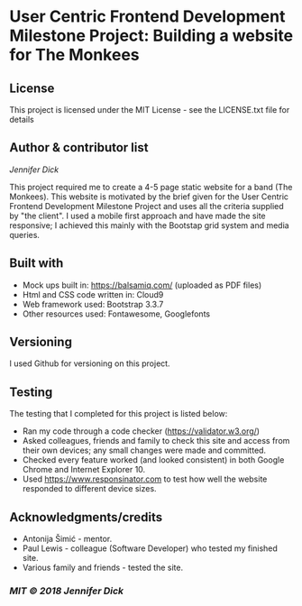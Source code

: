 # User Centric Frontend Development Milestone Project: Building a website for The Monkees

## License
This project is licensed under the MIT License - see the LICENSE.txt file for details

## Author & contributor list
*Jennifer Dick*

This project required me to create a 4-5 page static website for a band (The Monkees).
This website is motivated by the brief given for the User Centric Frontend Development Milestone Project and uses all the criteria supplied by "the client".
I used a mobile first approach and have made the site responsive; I achieved this mainly with the Bootstap grid system and media queries.

## Built with
* Mock ups built in: https://balsamiq.com/ (uploaded as PDF files)
* Html and CSS code written in: Cloud9
* Web framework used: Bootstrap 3.3.7
* Other resources used: Fontawesome, Googlefonts

## Versioning
I used Github for versioning on this project.

## Testing
The testing that I completed for this project is listed below:
* Ran my code through a code checker (https://validator.w3.org/)
* Asked colleagues, friends and family to check this site and access from their own devices; any small changes were made and committed.
* Checked every feature worked (and looked consistent) in both Google Chrome and Internet Explorer 10.
* Used https://www.responsinator.com to test how well the website responded to different device sizes.

## Acknowledgments/credits
* Antonija Šimić - mentor.
* Paul Lewis - colleague (Software Developer) who tested my finished site.
* Various family and friends - tested the site.

### *MIT © 2018 Jennifer Dick*